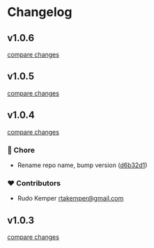 # Changelog

## v1.0.6

[compare changes](https://github.com/conservationmetrics/gc-shared-components/compare/v1.0.5...v1.0.6)

## v1.0.5

[compare changes](https://github.com/conservationmetrics/gc-shared-components/compare/v1.0.4...v1.0.5)

## v1.0.4

[compare changes](https://github.com/conservationmetrics/gc-shared-components/compare/v1.0.3...v1.0.4)

### 🏡 Chore

- Rename repo name, bump version ([d6b32d1](https://github.com/conservationmetrics/gc-shared-components/commit/d6b32d1))

### ❤️ Contributors

- Rudo Kemper <rtakemper@gmail.com>

## v1.0.3

[compare changes](https://github.com/conservationmetrics/gc-shared-resources/compare/v1.0.1...v1.0.3)
